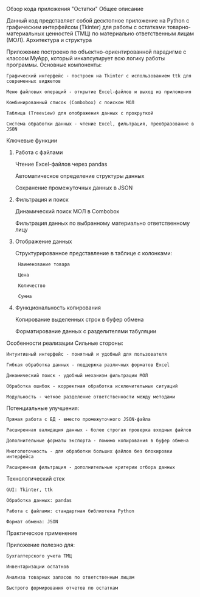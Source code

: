 Обзор кода приложения "Остатки"
Общее описание

Данный код представляет собой десктопное приложение на Python с графическим интерфейсом (Tkinter) для работы с остатками товарно-материальных ценностей (ТМЦ) по материально ответственным лицам (МОЛ).
Архитектура и структура

Приложение построено по объектно-ориентированной парадигме с классом MyApp, который инкапсулирует всю логику работы программы.
Основные компоненты:

    Графический интерфейс - построен на Tkinter с использованием ttk для современных виджетов

    Меню файловых операций - открытие Excel-файлов и выход из приложения

    Комбинированный список (Combobox) с поиском МОЛ

    Таблица (Treeview) для отображения данных с прокруткой

    Система обработки данных - чтение Excel, фильтрация, преобразование в JSON

Ключевые функции
1. Работа с файлами

    Чтение Excel-файлов через pandas

    Автоматическое определение структуры данных

    Сохранение промежуточных данных в JSON

2. Фильтрация и поиск

    Динамический поиск МОЛ в Combobox

    Фильтрация данных по выбранному материально ответственному лицу

3. Отображение данных

    Структурированное представление в таблице с колонками:

        Наименование товара

        Цена

        Количество

        Сумма

4. Функциональность копирования

    Копирование выделенных строк в буфер обмена

    Форматирование данных с разделителями табуляции

Особенности реализации
Сильные стороны:

    Интуитивный интерфейс - понятный и удобный для пользователя

    Гибкая обработка данных - поддержка различных форматов Excel

    Динамический поиск - удобный механизм фильтрации МОЛ

    Обработка ошибок - корректная обработка исключительных ситуаций

    Модульность - четкое разделение ответственности между методами

Потенциальные улучшения:

    Прямая работа с БД - вместо промежуточного JSON-файла

    Расширенная валидация данных - более строгая проверка входных файлов

    Дополнительные форматы экспорта - помимо копирования в буфер обмена

    Многопоточность - для обработки больших файлов без блокировки интерфейса

    Расширенная фильтрация - дополнительные критерии отбора данных

Технологический стек

    GUI: Tkinter, ttk

    Обработка данных: pandas

    Работа с файлами: стандартная библиотека Python

    Формат обмена: JSON

Практическое применение

Приложение полезно для:

    Бухгалтерского учета ТМЦ

    Инвентаризации остатков

    Анализа товарных запасов по ответственным лицам

    Быстрого формирования отчетов по остаткам

